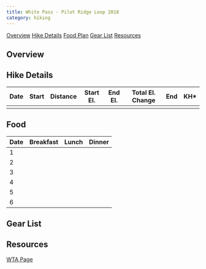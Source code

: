 ```yaml
---
title: White Pass - Pilot Ridge Loop 2018
category: hiking
---
```

[Overview](#over) 
[Hike Details](#hike)
[Food Plan](#food) 
[Gear List](#gear) 
[Resources](#resources) 

## <a id="over">Overview</a>

## <a id="hike">Hike Details</a>

| Date      | Start | Distance | Start El. | End El. | Total El. Change | End | KH* |
| ---       | ---   | ---      | ---       | ---     | ---              | --- | --- |
|			|		|			|			|		|					|		|	|

## <a id="food">Food</a>

| Date | Breakfast 		|Lunch		| Dinner	|
| ---  | ---   			| ---       | ---       |
| 1    |				|			|			|
| 2    |				|			|			|
| 3    |				|			|			|
| 4    |				|			|			|
| 5    |				|			|			|
| 6    |				|			|			|

## <a id="gear">Gear List</a>

## <a id="resources">Resources</a>

[WTA Page](https://www.wta.org/go-hiking/hikes/white-pass-pilot-ridge-loop)